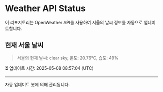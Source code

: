 
# Weather API Status

이 리포지토리는 OpenWeather API를 사용하여 서울의 날씨 정보를 자동으로 업데이트합니다.

## 현재 서울 날씨
> 서울의 현재 날씨: clear sky, 온도: 20.76°C, 습도: 49%

⏳ 업데이트 시간: 2025-05-08 08:57:04 (UTC)

---
자동 업데이트 봇에 의해 관리됩니다.
